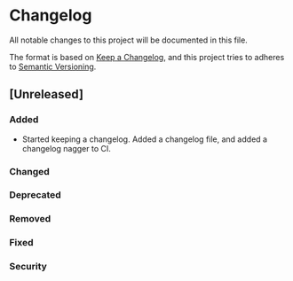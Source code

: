 # Changelog

All notable changes to this project will be documented in this file.

The format is based on [Keep a Changelog](https://keepachangelog.com/en/1.1.0/), and this project
tries to adheres to [Semantic Versioning](https://semver.org/spec/v2.0.0.html).


## [Unreleased]

### Added

- Started keeping a changelog. Added a changelog file, and added a changelog nagger to CI.

### Changed

### Deprecated

### Removed

### Fixed

### Security
